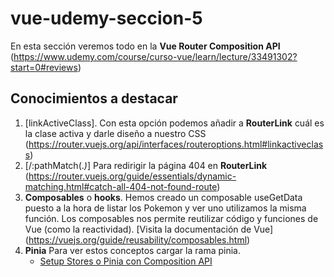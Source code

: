 # vue-udemy-seccion-5
En esta sección veremos todo en la **Vue Router Composition API** (https://www.udemy.com/course/curso-vue/learn/lecture/33491302?start=0#reviews)

## Conocimientos a destacar
1. [linkActiveClass]. Con esta opción podemos añadir a **RouterLink** cuál es la clase activa y darle diseño a nuestro CSS (https://router.vuejs.org/api/interfaces/routeroptions.html#linkactiveclass)
1. [/:pathMatch(.*)*] Para redirigir la página 404 en **RouterLink** (https://router.vuejs.org/guide/essentials/dynamic-matching.html#catch-all-404-not-found-route)
1. **Composables** o **hooks**. Hemos creado un composable useGetData puesto a la hora de listar los Pokemon y ver uno utilizamos la misma función. Los composables nos permite reutilizar código y funciones de Vue (como la reactividad). [Visita la documentación de Vue] (https://vuejs.org/guide/reusability/composables.html)
1. **Pinia** Para ver estos conceptos cargar la rama pinia.
    - [Setup Stores o Pinia con Composition API](https://pinia.vuejs.org/core-concepts/#setup-stores)